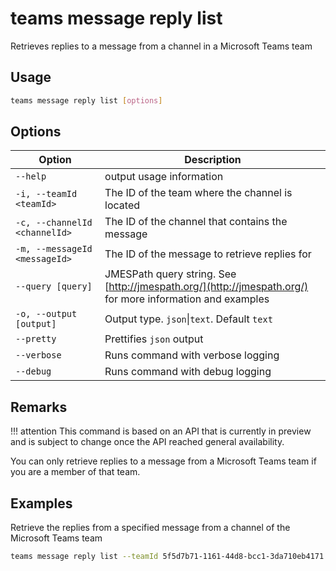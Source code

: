 # teams message reply list

Retrieves replies to a message from a channel in a Microsoft Teams team

## Usage

```sh
teams message reply list [options]
```

## Options

Option|Description
------|-----------
`--help`|output usage information
`-i, --teamId <teamId>`|The ID of the team where the channel is located
`-c, --channelId <channelId>`|The ID of the channel that contains the message
`-m, --messageId <messageId>`|The ID of the message to retrieve replies for
`--query [query]`|JMESPath query string. See [http://jmespath.org/](http://jmespath.org/) for more information and examples
`-o, --output [output]`|Output type. `json`&#x7c;`text`. Default `text`
`--pretty`|Prettifies `json` output
`--verbose`|Runs command with verbose logging
`--debug`|Runs command with debug logging

## Remarks

!!! attention
    This command is based on an API that is currently in preview and is subject to change once the API reached general availability.

You can only retrieve replies to a message from a Microsoft Teams team if you are a member of that team.

## Examples

Retrieve the replies from a specified message from a channel of the Microsoft Teams team

```sh
teams message reply list --teamId 5f5d7b71-1161-44d8-bcc1-3da710eb4171 --channelId 19:88f7e66a8dfe42be92db19505ae912a8@thread.skype --messageId 1540747442203
```